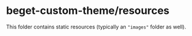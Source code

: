 # beget-custom-theme/resources

This folder contains static resources (typically an `"images"` folder as well).
